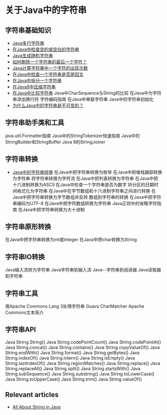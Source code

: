 # 关于Java中的字符串

## 字符串基础知识

- [Java多行字符串](/core-java-strings/README-zh.md#java多行字符串)
- [在Java中检查空的或空白的字符串](/core-java-string-operations-2/README-zh.md#在java中检查空或空白的字符串)
- [Java生成随机字符串](/core-java-strings/README-zh.md#java生成随机字符串)
- [如何删除一个字符串的最后一个字符？](/core-java-string-algorithms-2/README-zh.md#如何删除一个字符串的最后一个字符)
- [Java计算字符串中一个字符的出现次数](/core-java-string-algorithms/README-zh.md#计算字符串中一个字符的出现次数)
- [在Java中检查一个字符串是否是回文](core-java-string-algorithms/README-zh.md#在java中检查一个字符串是否是回文)
- [在Java中拆分一个字符串](/core-java-string-operations/README-zh.md#在java中分割一个字符串)
- [在Java9中压缩字符串](/core-java-strings/README-zh.md#在java9中压缩字符串)
- [在Java中比较字符串](/core-java-string-operations/README-zh.md#在java中比较字符串)
Java中CharSequence与String的比较
在Java中为字符串添加换行符
字符编码指南
在Java中串联字符串
Java中的字符串初始化
- [为什么Java中的字符串是不可变的？](/StringIsImmutable-zh.md)

## 字符串助手类和工具

java.util.Formatter指南
Java中的StringTokenizer快速指南
Java中的StringBuilder和StringBuffer
Java 8的StringJoiner

## 字符串转换

- [Java中的字符串转换](/core-java-string-conversions-2/README-zh.md#字符串转换)
在Java中把字符串转换为枚举
在Java中把堆栈跟踪转换为字符串
将字符串转换为字符流
在Java中把列表转换为字符串
在Java中把十六进制转换为ASCII
在Java中检查一个字符串是否为数字
将分区的日期时间格式化为字符串
在Java中在字节数组和十六进制字符串之间进行转换
在Java中把字符串转换为字节数组并反转
数组到字符串的转换
在Java中把字符串编码为UTF-8
在Java中把字符数组转换为字符串
Java正则中的省略字符指南
在Java中把字符串转换为大十进制

## 字符串原形转换

在Java中把字符串转换为int或Integer
在Java中把char转换为String

## 字符串IO转换

Java输入流转为字符串
Java字符串到输入流
Java--字符串到阅读器
Java读取器到字符串

## 字符串工具

用Apache Commons Lang 3处理字符串
Guava CharMatcher
Apache Commons文本简介

## 字符串API

Java String.String()
Java String.codePointCount()
Java String.codePointAt()
Java String.concat()
Java String.contains()
Java String.copyValueOf()
Java String.endWith()
Java String.format()
Java String.getBytes()
Java String.indexOf()
Java String.intern()
Java String.isEmpty()
Java String.lastIndexOf()
Java String.regionMatches()
Java String.replace()
Java String.replaceAll()
Java String.split()
Java String.startsWith()
Java String.subSequence()
Java String.substring()
Java String.toLowerCase()
Java String.toUpperCase()
Java String.trim()
Java String.valueOf()

## Relevant articles

- [All About String in Java](https://www.baeldung.com/java-string)
